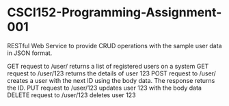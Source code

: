 # CSCI152-Programming-Assignment-001
RESTful Web Service to provide  CRUD operations with the sample user data in JSON format.

GET request to /user/ returns a list of registered users on a system
GET request to /user/123 returns the details of user 123
POST request to /user/ creates a user with the next ID using the body data. The response returns the ID.
PUT request to /user/123 updates user 123 with the body data
DELETE request to /user/123 deletes user 123
